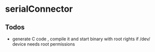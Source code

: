 # serialConnector

## Todos

* generate C code , compile it and start binary with root rights if /dev/ device needs root permissions
